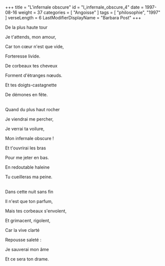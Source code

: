 +++
title = "L'infernale obscure"
id = "l_infernale_obscure_4"
date = 1997-08-16
weight = 37
categories = [ "Angoisse" ]
tags = [ "philosophie", "1997" ]
verseLength = 6
LastModifierDisplayName = "Barbara Post"
+++

De la plus haute tour

Je t'attends, mon amour,

Car ton cœur n'est que vide,

Forteresse livide.

De corbeaux tes cheveux

Forment d'étranges nœuds.

Et tes doigts-castagnette

De démones en fête.

 \
Quand du plus haut rocher

Je viendrai me percher,

Je verrai ta voilure,

Mon infernale obscure !

Et t'ouvrirai les bras

Pour me jeter en bas.

En redoutable haleine

Tu cueilleras ma peine.

 \
Dans cette nuit sans fin

Il n'est que ton parfum,

Mais tes corbeaux s'envolent,

Et grimacent, rigolent,

Car la vive clarté

Repousse saleté :

Je sauverai mon âme

Et ce sera ton drame.
